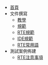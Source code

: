 * [首頁](/README.md)
* 文件撰寫
  * [教學](/teaching/README.md)
  * [規範](/format/README.md)
  * [RTE規範](/format/RTE/README.md)
  * [IDE規範](/format/IDE/README.md)
  * [RTE常用語](/format/RTE/tag.md)
* 測試案例佈建
  * [RTE注意事項](/test/RTE/README.md)